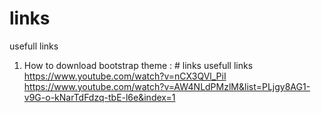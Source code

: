 # links
usefull links
1. How to download bootstrap theme : # links
usefull links [https://www.youtube.com/watch?v=nCX3QVl_PiI
](https://www.youtube.com/watch?v=AW4NLdPMzlM&list=PLjgy8AG1-v9G-o-kNarTdFdzq-tbE-l6e&index=1)https://www.youtube.com/watch?v=AW4NLdPMzlM&list=PLjgy8AG1-v9G-o-kNarTdFdzq-tbE-l6e&index=1
